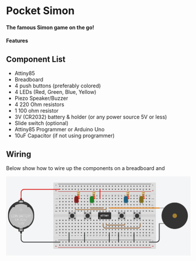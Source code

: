 # Pocket Simon
#### The famous Simon game on the go!
#### Features
## Component List
+ Attiny85
+ Breadboard
+ 4 push buttons (preferably colored)
+ 4 LEDs (Red, Green, Blue, Yellow)
+ Piezo Speaker/Buzzer
+ 4 220 Ohm resistors
+ 1 100 ohm resistor
+ 3V (CR2032) battery & holder (or any power source 5V or less)
+ Slide switch (optional) 
+ Attiny85 Programmer or Arduino Uno
+ 10uF Capacitor (if not using programmer)
## Wiring
Below show how to wire up the components on a breadboard and

![Breadboard Wiring](https://github.com/NeonVulture/Arduino-Projects/blob/main/Pocket-Simon/Wiring_Diagram.PNG "Breadboard Wiring")
